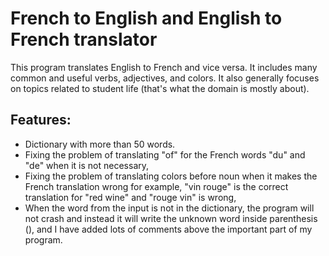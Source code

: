 # French to English and English to French translator
This program translates English to French and vice versa. It includes many common and useful verbs, adjectives, and colors. 
It also generally focuses on topics related to student life (that's what the domain is mostly about).



## Features:
* Dictionary with more than 50 words.
* Fixing the problem of translating "of" for the French words "du" and "de" when it is not necessary,
* Fixing the problem of translating colors before noun when it makes the French translation wrong for example, "vin rouge" is the correct translation for "red wine" and "rouge vin" is wrong,
* When the word from the input is not in the dictionary, the program will not crash and instead it will write the unknown word inside parenthesis (), and I have added lots of comments above the important part of my program.




